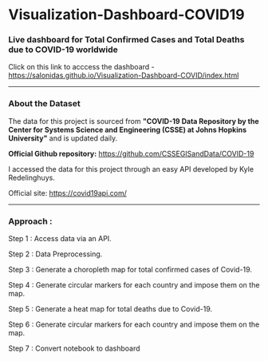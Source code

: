 # Visualization-Dashboard-COVID19
<h3>Live dashboard for Total Confirmed Cases and Total Deaths due to COVID-19 worldwide</h3>

Click on this link to acccess the dashboard - https://salonidas.github.io/Visualization-Dashboard-COVID/index.html

<hr>

<h3>About the Dataset</h3>

The data for this project is sourced from <b>"COVID-19 Data Repository by the Center for Systems Science and Engineering (CSSE) at Johns Hopkins University"</b> and is updated daily.

<b>Official Github repository:</b> https://github.com/CSSEGISandData/COVID-19

I accessed the data for this project through an easy API developed by Kyle Redelinghuys.

Official site: https://covid19api.com/
<hr>

<h3>Approach : </h3>

Step 1 : Access data via an API.

Step 2 : Data Preprocessing.

Step 3 : Generate a choropleth map for total confirmed cases of Covid-19.

Step 4 : Generate circular markers for each country and impose them on the map.

Step 5 : Generate a heat map for total deaths due to Covid-19.

Step 6 : Generate circular markers for each country and impose them on the map.

Step 7 : Convert notebook to dashboard




